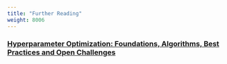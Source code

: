 ```yaml
---
title: "Further Reading"
weight: 8006
---
```


<!--more-->

### [Hyperparameter Optimization: Foundations, Algorithms, Best Practices and Open Challenges](https://wires.onlinelibrary.wiley.com/doi/full/10.1002/widm.1484)
